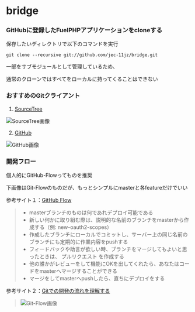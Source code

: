 bridge
======

### GitHubに登録したFuelPHPアプリケーションをcloneする

保存したいディレクトリで以下のコマンドを実行

	git clone --recursive git://github.com/jec-11jz/bridge.git
	
一部をサブモジュールとして管理しているため、

通常のクローンではすべてをローカルに持ってくることはできない

### おすすめのGitクライアント

1. [SourceTree](https://itunes.apple.com/jp/app/sourcetree-git-hg/id411678673?mt=12)

![SourceTree画像](http://sourcetreeapp.com/images/sourcetree_hero_mac_history.png)
 
2. [GitHub](http://mac.github.com/)

![GitHub画像](https://a248.e.akamai.net/camo.github.com/f5136c6dc444ac0997859de78c8f951deb2ff45d/687474703a2f2f6769746875622d696d616765732e73332e616d617a6f6e6177732e636f6d2f626c6f672f323031312f6d61632d312e312d73637265656e73686f74732f726564657369676e2d63726f707065642e706e67)

### 開発フロー

個人的にGitHub-Flowってものを推奨

下画像はGit-Flowのものだが、もっとシンプルにmasterと各featureだけでいい


参考サイト１：[GitHub Flow](https://gist.github.com/Gab-km/3705015)
> 
> * masterブランチのものは何であれデプロイ可能である
> * 新しい何かに取り組む際は、説明的な名前のブランチをmasterから作成する（例: new-oauth2-scopes）
> * 作成したブランチにローカルでコミットし、サーバー上の同じ名前のブランチにも定期的に作業内容をpushする
> * フィードバックや助言が欲しい時、ブランチをマージしてもよいと思ったときは、 プルリクエスト を作成する
> * 他の誰かがレビューをして機能にOKを出してくれたら、あなたはコードをmasterへマージすることができる
> * マージをしてmasterへpushしたら、直ちにデプロイをする

参考サイト２：[Gitでの開発の流れを理解する](http://xerial.org/scala-cookbook/recipes/2012/11/16/git-flow/)

> ![Git-Flow画像](http://xerial.org/scala-cookbook/capture/2012-11/gitflow.png)